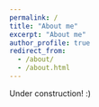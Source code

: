 ```yaml
---
permalink: /
title: "About me"
excerpt: "About me"
author_profile: true
redirect_from:
  - /about/
  - /about.html
---
```


Under construction! :)
